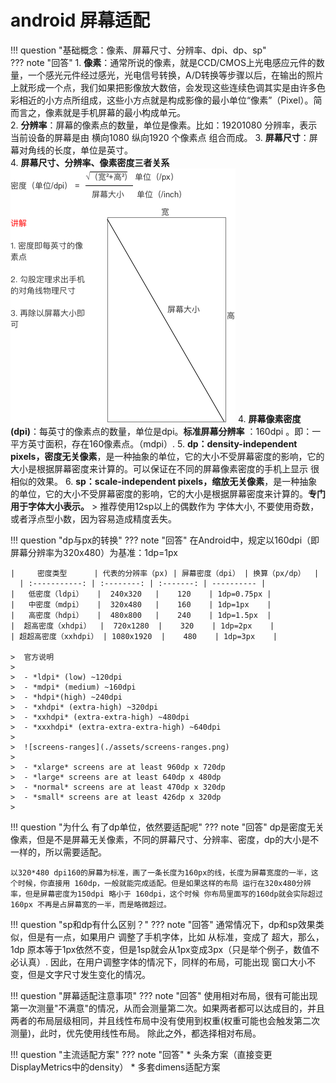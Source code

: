 # android 屏幕适配
!!! question "基础概念：像素、屏幕尺寸、分辨率、dpi、dp、sp"  
??? note "回答"
    1. **像素**：通常所说的像素，就是CCD/CMOS上光电感应元件的数量，一个感光元件经过感光，光电信号转换，A/D转换等步骤以后，在输出的照片上就形成一个点，我们如果把影像放大数倍，会发现这些连续色调其实是由许多色彩相近的小方点所组成，这些小方点就是构成影像的最小单位“像素”（Pixel）。简而言之，像素就是手机屏幕的最小构成单元。  
    2. **分辨率**：屏幕的像素点的数量，单位是像素。比如：19201080 分辨率，表示当前设备的屏幕是由 横向1080 纵向1920 个像素点 组合而成。
    3. **屏幕尺寸**：屏幕对角线的长度，单位是英寸。  
    4. **屏幕尺寸、分辨率、像素密度三者关系** ![944365-2b5dc928ab334440](./assets/944365-2b5dc928ab334440.png)
    4. **屏幕像素密度(dpi)**：每英寸的像素点的数量，单位是dpi。**标准屏幕分辨率** ：160dpi 。即：一平方英寸面积，存在160像素点。（mdpi）.
    5. **dp：density-independent pixels，密度无关像素**，是一种抽象的单位，它的大小不受屏幕密度的影响，它的大小是根据屏幕密度来计算的。可以保证在不同的屏幕像素密度的手机上显示 很相似的效果。
    6. **sp：scale-independent pixels，缩放无关像素**，是一种抽象的单位，它的大小不受屏幕密度的影响，它的大小是根据屏幕密度来计算的。**专门用于字体大小表示。**
    > 推荐使用12sp以上的偶数作为 字体大小, 不要使用奇数，或者浮点型小数，因为容易造成精度丢失。

!!! question "dp与px的转换"
??? note "回答"
    在Android中，规定以160dpi（即屏幕分辨率为320x480）为基准：1dp=1px
    
    |     密度类型      | 代表的分辨率（px) | 屏幕密度（dpi） | 换算（px/dp）  |
      | :-----------: | :--------: | :-------: | ---------- |
    |   低密度（ldpi）   |  240x320   |    120    | 1dp=0.75px |
    |   中密度（mdpi）   |  320x480   |    160    | 1dp=1px    |
    |   高密度（hdpi）   |  480x800   |    240    | 1dp=1.5px  |
    |  超高密度（xhdpi）  |  720x1280  |    320    | 1dp=2px    |
    | 超超高密度（xxhdpi） | 1080x1920  |    480    | 1dp=3px    |
    
    >  官方说明
    >
    >  - *ldpi* (low) ~120dpi
    >  - *mdpi* (medium) ~160dpi
    >  - *hdpi*(high) ~240dpi
    >  - *xhdpi* (extra-high) ~320dpi
    >  - *xxhdpi* (extra-extra-high) ~480dpi
    >  - *xxxhdpi* (extra-extra-extra-high) ~640dpi
    >
    >  ![screens-ranges](./assets/screens-ranges.png)
    >
    >  - *xlarge* screens are at least 960dp x 720dp
    >  - *large* screens are at least 640dp x 480dp
    >  - *normal* screens are at least 470dp x 320dp
    >  - *small* screens are at least 426dp x 320dp
    >



!!! question "为什么 有了dp单位，依然要适配呢"
??? note "回答"
    dp是密度无关像素，但是不是屏幕无关像素，不同的屏幕尺寸、分辨率、密度，dp的大小是不一样的，所以需要适配。
    
    以320*480 dpi160的屏幕为标准，画了一条长度为160px的线，长度为屏幕宽度的一半，这个时候，你直接用 160dp，一般就能完成适配。但是如果这样的布局 运行在320x480分辨率，但是屏幕密度为150dpi 略小于 160dpi，这个时候 你布局里面写的160dp就会实际超过160px 不再是占屏幕宽的一半，而是略微超过。

!!! question "sp和dp有什么区别？"
??? note "回答"
    通常情况下，dp和sp效果类似，但是有一点，如果用户 调整了手机字体，比如 从标准，变成了 超大，那么，1dp 原本等于1px依然不变，但是1sp就会从1px变成3px（只是举个例子，数值不必认真）.
    因此，在用户调整字体的情况下，同样的布局，可能出现 窗口大小不变，但是文字尺寸发生变化的情况。
    
!!! question "屏幕适配注意事项"
??? note "回答"
    使用相对布局，很有可能出现 第一次测量"不满意"的情况，从而会测量第二次。如果两者都可以达成目的，并且两者的布局层级相同，并且线性布局中没有使用到权重(权重可能也会触发第二次测量)，此时，优先使用线性布局。 除此之外，都选择相对布局。

!!! question "主流适配方案"
??? note "回答"
    * 头条方案（直接变更DisplayMetrics中的density）
    * 多套dimens适配方案



